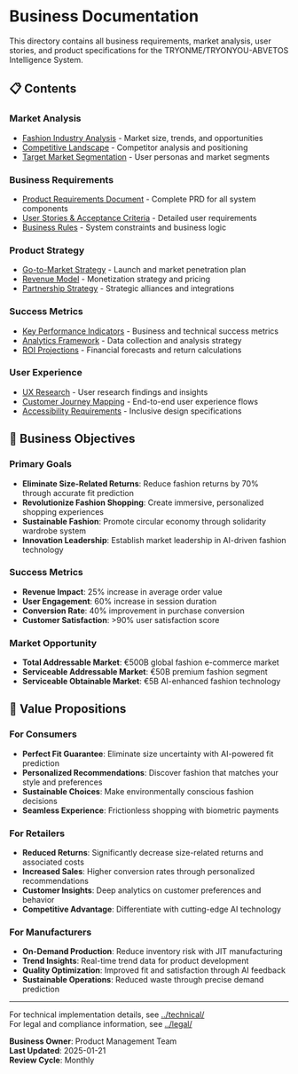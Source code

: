 # Business Documentation

This directory contains all business requirements, market analysis, user stories, and product specifications for the TRYONME/TRYONYOU-ABVETOS Intelligence System.

## 📋 Contents

### Market Analysis
- [Fashion Industry Analysis](./fashion-industry-analysis.md) - Market size, trends, and opportunities
- [Competitive Landscape](./competitive-landscape.md) - Competitor analysis and positioning
- [Target Market Segmentation](./target-market.md) - User personas and market segments

### Business Requirements
- [Product Requirements Document](./product-requirements.md) - Complete PRD for all system components
- [User Stories & Acceptance Criteria](./user-stories.md) - Detailed user requirements
- [Business Rules](./business-rules.md) - System constraints and business logic

### Product Strategy
- [Go-to-Market Strategy](./gtm-strategy.md) - Launch and market penetration plan
- [Revenue Model](./revenue-model.md) - Monetization strategy and pricing
- [Partnership Strategy](./partnership-strategy.md) - Strategic alliances and integrations

### Success Metrics
- [Key Performance Indicators](./kpis.md) - Business and technical success metrics
- [Analytics Framework](./analytics-framework.md) - Data collection and analysis strategy
- [ROI Projections](./roi-projections.md) - Financial forecasts and return calculations

### User Experience
- [UX Research](./ux-research.md) - User research findings and insights
- [Customer Journey Mapping](./customer-journey.md) - End-to-end user experience flows
- [Accessibility Requirements](./accessibility.md) - Inclusive design specifications

## 🎯 Business Objectives

### Primary Goals
- **Eliminate Size-Related Returns**: Reduce fashion returns by 70% through accurate fit prediction
- **Revolutionize Fashion Shopping**: Create immersive, personalized shopping experiences
- **Sustainable Fashion**: Promote circular economy through solidarity wardrobe system
- **Innovation Leadership**: Establish market leadership in AI-driven fashion technology

### Success Metrics
- **Revenue Impact**: 25% increase in average order value
- **User Engagement**: 60% increase in session duration
- **Conversion Rate**: 40% improvement in purchase conversion
- **Customer Satisfaction**: >90% user satisfaction score

### Market Opportunity
- **Total Addressable Market**: €500B global fashion e-commerce market
- **Serviceable Addressable Market**: €50B premium fashion segment
- **Serviceable Obtainable Market**: €5B AI-enhanced fashion technology

## 💼 Value Propositions

### For Consumers
- **Perfect Fit Guarantee**: Eliminate size uncertainty with AI-powered fit prediction
- **Personalized Recommendations**: Discover fashion that matches your style and preferences
- **Sustainable Choices**: Make environmentally conscious fashion decisions
- **Seamless Experience**: Frictionless shopping with biometric payments

### For Retailers
- **Reduced Returns**: Significantly decrease size-related returns and associated costs
- **Increased Sales**: Higher conversion rates through personalized recommendations
- **Customer Insights**: Deep analytics on customer preferences and behavior
- **Competitive Advantage**: Differentiate with cutting-edge AI technology

### For Manufacturers
- **On-Demand Production**: Reduce inventory risk with JIT manufacturing
- **Trend Insights**: Real-time trend data for product development
- **Quality Optimization**: Improved fit and satisfaction through AI feedback
- **Sustainable Operations**: Reduced waste through precise demand prediction

---

For technical implementation details, see [../technical/](../technical/)  
For legal and compliance information, see [../legal/](../legal/)

**Business Owner**: Product Management Team  
**Last Updated**: 2025-01-21  
**Review Cycle**: Monthly